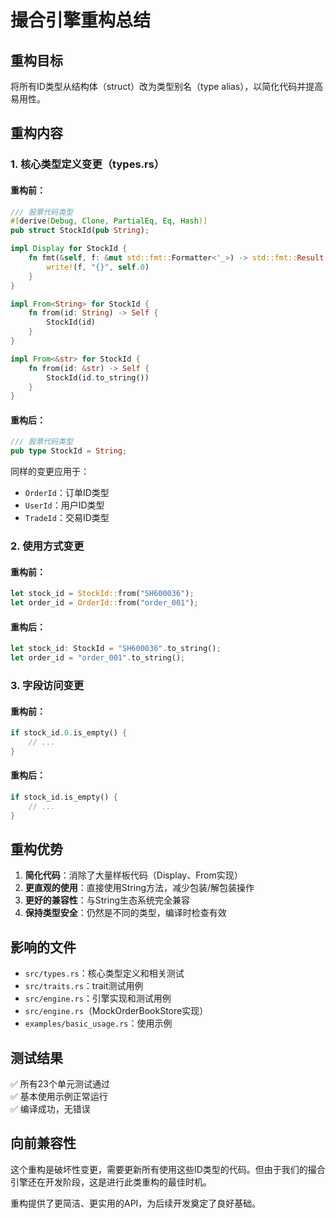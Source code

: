 # 撮合引擎重构总结

## 重构目标
将所有ID类型从结构体（struct）改为类型别名（type alias），以简化代码并提高易用性。

## 重构内容

### 1. 核心类型定义变更（types.rs）

#### 重构前：
```rust
/// 股票代码类型
#[derive(Debug, Clone, PartialEq, Eq, Hash)]
pub struct StockId(pub String);

impl Display for StockId {
    fn fmt(&self, f: &mut std::fmt::Formatter<'_>) -> std::fmt::Result {
        write!(f, "{}", self.0)
    }
}

impl From<String> for StockId {
    fn from(id: String) -> Self {
        StockId(id)
    }
}

impl From<&str> for StockId {
    fn from(id: &str) -> Self {
        StockId(id.to_string())
    }
}
```

#### 重构后：
```rust
/// 股票代码类型
pub type StockId = String;
```

同样的变更应用于：
- `OrderId`：订单ID类型
- `UserId`：用户ID类型  
- `TradeId`：交易ID类型

### 2. 使用方式变更

#### 重构前：
```rust
let stock_id = StockId::from("SH600036");
let order_id = OrderId::from("order_001");
```

#### 重构后：
```rust
let stock_id: StockId = "SH600036".to_string();
let order_id = "order_001".to_string();
```

### 3. 字段访问变更

#### 重构前：
```rust
if stock_id.0.is_empty() {
    // ...
}
```

#### 重构后：
```rust
if stock_id.is_empty() {
    // ...
}
```

## 重构优势

1. **简化代码**：消除了大量样板代码（Display、From实现）
2. **更直观的使用**：直接使用String方法，减少包装/解包装操作
3. **更好的兼容性**：与String生态系统完全兼容
4. **保持类型安全**：仍然是不同的类型，编译时检查有效

## 影响的文件

- `src/types.rs`：核心类型定义和相关测试
- `src/traits.rs`：trait测试用例
- `src/engine.rs`：引擎实现和测试用例
- `src/engine.rs`（MockOrderBookStore实现）
- `examples/basic_usage.rs`：使用示例

## 测试结果

✅ 所有23个单元测试通过  
✅ 基本使用示例正常运行  
✅ 编译成功，无错误  

## 向前兼容性

这个重构是破坏性变更，需要更新所有使用这些ID类型的代码。但由于我们的撮合引擎还在开发阶段，这是进行此类重构的最佳时机。

重构提供了更简洁、更实用的API，为后续开发奠定了良好基础。 
